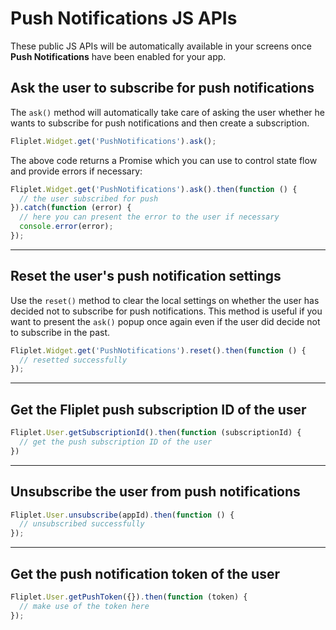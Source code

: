 # Push Notifications JS APIs

These public JS APIs will be automatically available in your screens once **Push Notifications** have been enabled for your app.

## Ask the user to subscribe for push notifications

The `ask()` method will automatically take care of asking the user whether he wants to subscribe for push notifications and then create a subscription.

```js
Fliplet.Widget.get('PushNotifications').ask();
```

The above code returns a Promise which you can use to control state flow and provide errors if necessary:

```js
Fliplet.Widget.get('PushNotifications').ask().then(function () {
  // the user subscribed for push
}).catch(function (error) {
  // here you can present the error to the user if necessary
  console.error(error);
});
```

---

## Reset the user's push notification settings 

Use the `reset()` method to clear the local settings on whether the user has decided not to subscribe for push notifications. This method is useful if you want to present the `ask()` popup once again even if the user did decide not to subscribe in the past.

```js
Fliplet.Widget.get('PushNotifications').reset().then(function () {
  // resetted successfully
});
```

---

## Get the Fliplet push subscription ID of the user

```js
Fliplet.User.getSubscriptionId().then(function (subscriptionId) {
  // get the push subscription ID of the user
})
```

---

## Unsubscribe the user from push notifications

```js
Fliplet.User.unsubscribe(appId).then(function () {
  // unsubscribed successfully
});
```

---

## Get the push notification token of the user

```js
Fliplet.User.getPushToken({}).then(function (token) {
  // make use of the token here
});
```